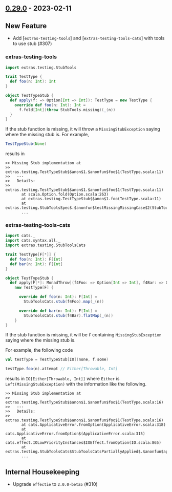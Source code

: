 ## [0.29.0](https://github.com/kevin-lee/extras/issues?utf8=%E2%9C%93&q=is%3Aissue+is%3Aclosed+-label%3Ainvalid+milestone%3Amilestone30) - 2023-02-11

## New Feature
* Add [`extras-testing-tools`] and [`extras-testing-tools-cats`] with tools to use stub (#307)
### extras-testing-tools
```scala
import extras.testing.StubTools

trait TestType {
  def foo(n: Int): Int
}

object TestTypeStub {
  def apply(f: => Option[Int => Int]): TestType = new TestType {
    override def foo(n: Int): Int =
      f.fold[Int](throw StubTools.missing)(_(n))
  }
}
```
If the stub function is missing, it will throw a `MissingStubException` saying where the missing stub is.
For example,
```scala
TestTypeStub(None)
```
results in
```
>> Missing Stub implementation at
>>   extras.testing.TestTypeStub$$anon$1.$anonfun$foo$1(TestType.scala:11)
>>   ---
>>   Details:
>>   extras.testing.TestTypeStub$$anon$1.$anonfun$foo$1(TestType.scala:11)
       at scala.Option.fold(Option.scala:263)
       at extras.testing.TestTypeStub$$anon$1.foo(TestType.scala:11)
       at extras.testing.StubToolsSpec$.$anonfun$testMissingMissingCase$2(StubToolsSpec.scala:33)
       ...
```

### extras-testing-tools-cats
```scala
import cats._
import cats.syntax.all._
import extras.testing.StubToolsCats

trait TestType[F[*]] {
  def foo(n: Int): F[Int]
  def bar(n: Int): F[Int]
}

object TestTypeStub {
  def apply[F[*]: MonadThrow](f4Foo: => Option[Int => Int], f4Bar: => Option[Int => F[Int]]): TestType[F] =
    new TestType[F] {

      override def foo(n: Int): F[Int] =
        StubToolsCats.stub(f4Foo).map(_(n))

      override def bar(n: Int): F[Int] =
        StubToolsCats.stub(f4Bar).flatMap(_(n))
    }
}
```
If the stub function is missing, it will be `F` containing `MissingStubException` saying where the missing stub is.

For example, the following code
```scala
val testType = TestTypeStub[IO](none, f.some)

testType.foo(n).attempt // Either[Throwable, Int]
```
results in `IO[Either[Throwable, Int]]` where `Either` is `Left(MissingStubException)` with the information like the following.
```
>> Missing Stub implementation at
>>   extras.testing.TestTypeStub$$anon$1.$anonfun$foo$1(TestType.scala:16)
>>   ---
>>   Details:
>>   extras.testing.TestTypeStub$$anon$1.$anonfun$foo$1(TestType.scala:16)
       at cats.ApplicativeError.fromOption(ApplicativeError.scala:318)
       at cats.ApplicativeError.fromOption$(ApplicativeError.scala:315)
       at cats.effect.IOLowPriorityInstances$IOEffect.fromOption(IO.scala:865)
       at extras.testing.StubToolsCats$StubToolsCatsPartiallyApplied$.$anonfun$apply$1(StubToolsCats.scala:24)
       ...
```

## Internal Housekeeping
* Upgrade `effectie` to `2.0.0-beta5` (#310)
